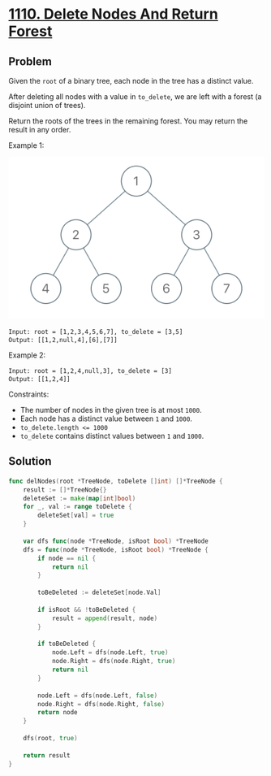 # [1110. Delete Nodes And Return Forest](https://leetcode.com/problems/delete-nodes-and-return-forest/)

## Problem

Given the `root` of a binary tree, each node in the tree has a distinct value.

After deleting all nodes with a value in `to_delete`, we are left with a forest (a disjoint union of trees).

Return the roots of the trees in the remaining forest. You may return the result in any order.


Example 1:

![alt text](image.png)

```
Input: root = [1,2,3,4,5,6,7], to_delete = [3,5]
Output: [[1,2,null,4],[6],[7]]
```

Example 2:

```
Input: root = [1,2,4,null,3], to_delete = [3]
Output: [[1,2,4]]
``` 

Constraints:

- The number of nodes in the given tree is at most `1000`.
- Each node has a distinct value between `1` and `1000`.
- `to_delete.length <= 1000`
- `to_delete` contains distinct values between `1` and `1000`.

## Solution

```go
func delNodes(root *TreeNode, toDelete []int) []*TreeNode {
	result := []*TreeNode{}
	deleteSet := make(map[int]bool)
	for _, val := range toDelete {
		deleteSet[val] = true
	}

	var dfs func(node *TreeNode, isRoot bool) *TreeNode
	dfs = func(node *TreeNode, isRoot bool) *TreeNode {
		if node == nil {
			return nil
		}

		toBeDeleted := deleteSet[node.Val]

		if isRoot && !toBeDeleted {
			result = append(result, node)
		}

		if toBeDeleted {
			node.Left = dfs(node.Left, true)
			node.Right = dfs(node.Right, true)
			return nil
		}

		node.Left = dfs(node.Left, false)
		node.Right = dfs(node.Right, false)
		return node
	}

	dfs(root, true)

	return result
}
```